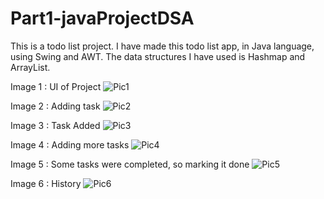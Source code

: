 # Part1-javaProjectDSA
This is a todo list project.
I have made this todo list app, in Java language, using Swing and AWT. The data structures I have used is Hashmap and ArrayList.

Image 1 : UI of Project
![Pic1](https://user-images.githubusercontent.com/57684187/167166528-74144aa4-4a8b-430c-bc6c-2ae1168344b0.png)

Image 2 : Adding task
![Pic2](https://user-images.githubusercontent.com/57684187/167167036-f8769676-4cbc-42f7-ad5c-16d525950b1a.png)

Image 3 : Task Added
![Pic3](https://user-images.githubusercontent.com/57684187/167167179-0f090af4-f4eb-4071-afca-fa2f49278136.png)

Image 4 : Adding more tasks
![Pic4](https://user-images.githubusercontent.com/57684187/167167283-6ae06b2a-8a46-4fc9-8649-1d3e591eb640.png)

Image 5 : Some tasks were completed, so marking it done
![Pic5](https://user-images.githubusercontent.com/57684187/167167506-f5bda231-0d64-4bb0-8c7c-8797dd112dd0.png)

Image 6 : History
![Pic6](https://user-images.githubusercontent.com/57684187/167168308-5728d5fa-db88-4802-a6cf-168609fc321b.png)
